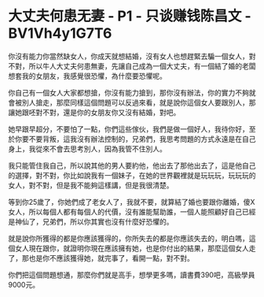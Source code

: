 # 大丈夫何患无妻 - P1 - 只谈赚钱陈昌文 - BV1Vh4y1G7T6

你沒有能力你當然缺女人，你成天就想結婚，沒有女人也想趕緊去騙一個女人，對不對，所以牛人大丈夫何患無妻，先讓自己成為一個大丈夫，有一個結了婚的老闆想套我的女朋友，我感覺很恐懼，為什麼要恐懼呢。

你自己有一個女人大家都想搶，你沒有能力搶到，那你沒有辦法，你的實力不夠就會被別人搶走，那麼同樣這個問題可以反過來看，就是說你這個女人要跟別人，那讓她跟呸對不對，還是你的女朋友你又沒有結婚，對吧。

她早跟早超分，不要怕了一點，你們這些傢伙，我們是做一個好人，我待你好，至於你要不要背叛，這我沒有辦法控制的，兄弟們，我思考問題的方式永遠是在自己身上，我從來不會去思考別人，因為我管不住別人。

我只能管住我自己，所以說其他的男人要約他，他出去了那他出去了，這是他自己的選擇，對不對，你比如說我有一個妹子，在她的世界觀裡就是玩玩玩，玩玩玩的女人，對不對，但是我不能夠這樣講，但是我很清楚。

等到你25歲了，你她們成了老女人了，我就不要，就算結了婚也要跟你離婚，傻X女人，所以每個人都有每個人的代價，沒有誰能幫助誰，一個人能照顧好自己已經是神仙了，兄弟們，所以你其實也沒有什麼好恐懼的。

就是說你所獲得的都是你應該獲得的，你所失去的都是你應該失去的，明白嗎，這個女人現在跟你，就證明你現在應該擁有她，也是你付出的結果，那麼這個女人走了，那也是你不應該獲得她，就完事了，看開一點，對不對。

你們把這個問題想通，那麼你們就是高手，想學更多嗎，讀書費390吧，高級學員9000元。